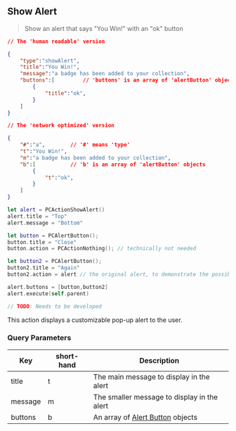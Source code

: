 ## Show Alert

> Show an alert that says "You Win!" with an "ok" button

```json
// The 'human readable' version

{
	"type":"showAlert",
	"title":"You Win!",
	"message":"a badge has been added to your collection",
	"buttons":[			// 'buttons' is an array of 'alertButton' objects
		{
			"title":"ok",
		}
	]
}

// The 'network optimized' version

{
	"#":"a",        // '#' means 'type'
	"t":"You Win!",
	"m":"a badge has been added to your collection",
	"b":[			// 'b' is an array of 'alertButton' objects
		{
			"t":"ok",
		}
	]
}
```

```swift
let alert = PCActionShowAlert()
alert.title = "Top"
alert.message = "Bottom"

let button = PCAlertButton();
button.title = "Close"
button.action = PCActionNothing(); // technically not needed

let button2 = PCAlertButton();
button2.title = "Again"
button2.action = alert // the original alert, to demonstrate the possibility of infinite loops

alert.buttons = [button,button2]
alert.execute(self.parent)
```


```kotlin
// TODO: Needs to be developed
```


This action displays a customizable pop-up alert to the user. 


### Query Parameters

Key | short-hand | Description
--------- | ------- | -----------
title | t | The main message to display in the alert
message | m | The smaller message to display in the alert
buttons | b | An array of [Alert Button](#alert-button) objects
